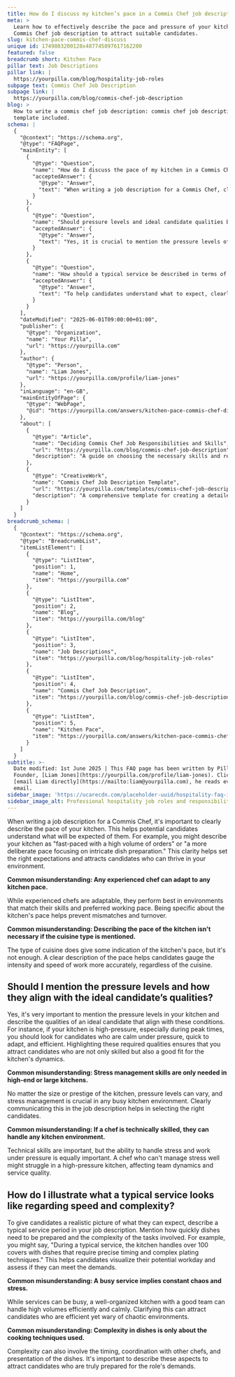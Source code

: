 ```yaml
---
title: How do I discuss my kitchen’s pace in a Commis Chef job description?
meta: >
  Learn how to effectively describe the pace and pressure of your kitchen in a
  Commis Chef job description to attract suitable candidates.
slug: kitchen-pace-commis-chef-discuss
unique id: 1749803200128x487745897617162200
featured: false
breadcrumb short: Kitchen Pace
pillar text: Job Descriptions
pillar link: |
  https://yourpilla.com/blog/hospitality-job-roles
subpage text: Commis Chef Job Description
subpage link: |
  https://yourpilla.com/blog/commis-chef-job-description
blog: >
  How to write a commis chef job description: commis chef job description
  template included.
schema: |
  {
    "@context": "https://schema.org",
    "@type": "FAQPage",
    "mainEntity": [
      {
        "@type": "Question",
        "name": "How do I discuss the pace of my kitchen in a Commis Chef job description?",
        "acceptedAnswer": {
          "@type": "Answer",
          "text": "When writing a job description for a Commis Chef, clearly describe the kitchen's pace to help potential candidates understand the expected work environment. Specify whether the kitchen operates at a fast pace with high volume or a more deliberate pace focused on intricate dish preparation. This clarity helps in attracting candidates suited to thrive in your kitchen environment."
        }
      },
      {
        "@type": "Question",
        "name": "Should pressure levels and ideal candidate qualities be mentioned in the kitchen's Commis Chef job description?",
        "acceptedAnswer": {
          "@type": "Answer",
          "text": "Yes, it is crucial to mention the pressure levels of your kitchen in the Commis Chef job description and describe the qualities of an ideal candidate that align with these conditions. Candidates who are calm under pressure, quick to adapt, and efficient are preferable for high-pressure environments. Highlighting these qualities ensures that the selected candidates align well with the kitchen's dynamic."
        }
      },
      {
        "@type": "Question",
        "name": "How should a typical service be described in terms of speed and complexity in a Commis Chef job description?",
        "acceptedAnswer": {
          "@type": "Answer",
          "text": "To help candidates understand what to expect, clearly describe a typical service period in the Commis Chef job description. Mention the required speed of dish preparation and the complexity involved, such as handling over 100 covers with precisely timed and complexly plated dishes. This helps potential staff visualize their workday and determine if they can meet the kitchen's demands."
        }
      }
    ],
    "dateModified": "2025-06-01T09:00:00+01:00",
    "publisher": {
      "@type": "Organization",
      "name": "Your Pilla",
      "url": "https://yourpilla.com"
    },
    "author": {
      "@type": "Person",
      "name": "Liam Jones",
      "url": "https://yourpilla.com/profile/liam-jones"
    },
    "inLanguage": "en-GB",
    "mainEntityOfPage": {
      "@type": "WebPage",
      "@id": "https://yourpilla.com/answers/kitchen-pace-commis-chef-discuss"
    },
    "about": [
      {
        "@type": "Article",
        "name": "Deciding Commis Chef Job Responsibilities and Skills",
        "url": "https://yourpilla.com/blog/commis-chef-job-description",
        "description": "A guide on choosing the necessary skills and responsibilities when drafting a job description for a Commis Chef."
      },
      {
        "@type": "CreativeWork",
        "name": "Commis Chef Job Description Template",
        "url": "https://yourpilla.com/templates/commis-chef-job-description",
        "description": "A comprehensive template for creating a detailed job description for the position of Commis Chef."
      }
    ]
  }
breadcrumb_schema: |
  {
    "@context": "https://schema.org",
    "@type": "BreadcrumbList",
    "itemListElement": [
      {
        "@type": "ListItem",
        "position": 1,
        "name": "Home",
        "item": "https://yourpilla.com"
      },
      {
        "@type": "ListItem",
        "position": 2,
        "name": "Blog",
        "item": "https://yourpilla.com/blog"
      },
      {
        "@type": "ListItem",
        "position": 3,
        "name": "Job Descriptions",
        "item": "https://yourpilla.com/blog/hospitality-job-roles"
      },
      {
        "@type": "ListItem",
        "position": 4,
        "name": "Commis Chef Job Description",
        "item": "https://yourpilla.com/blog/commis-chef-job-description"
      },
      {
        "@type": "ListItem",
        "position": 5,
        "name": "Kitchen Pace",
        "item": "https://yourpilla.com/answers/kitchen-pace-commis-chef-discuss"
      }
    ]
  }
subtitle: >-
  Date modified: 1st June 2025 | This FAQ page has been written by Pilla
  Founder, [Liam Jones](https://yourpilla.com/profile/liam-jones). Click to
  [email Liam directly](https://mailto:liam@yourpilla.com), he reads every
  email.
sidebar_image: 'https://ucarecdn.com/placeholder-uuid/hospitality-faq-image.jpg'
sidebar_image_alt: Professional hospitality job roles and responsibilities
---
```

When writing a job description for a Commis Chef, it's important to clearly describe the pace of your kitchen. This helps potential candidates understand what will be expected of them. For example, you might describe your kitchen as "fast-paced with a high volume of orders" or "a more deliberate pace focusing on intricate dish preparation." This clarity helps set the right expectations and attracts candidates who can thrive in your environment.

**Common misunderstanding: Any experienced chef can adapt to any kitchen pace.**

While experienced chefs are adaptable, they perform best in environments that match their skills and preferred working pace. Being specific about the kitchen's pace helps prevent mismatches and turnover.

**Common misunderstanding: Describing the pace of the kitchen isn't necessary if the cuisine type is mentioned.**

The type of cuisine does give some indication of the kitchen's pace, but it's not enough. A clear description of the pace helps candidates gauge the intensity and speed of work more accurately, regardless of the cuisine.

## Should I mention the pressure levels and how they align with the ideal candidate’s qualities?

Yes, it's very important to mention the pressure levels in your kitchen and describe the qualities of an ideal candidate that align with these conditions. For instance, if your kitchen is high-pressure, especially during peak times, you should look for candidates who are calm under pressure, quick to adapt, and efficient. Highlighting these required qualities ensures that you attract candidates who are not only skilled but also a good fit for the kitchen's dynamics.

**Common misunderstanding: Stress management skills are only needed in high-end or large kitchens.**

No matter the size or prestige of the kitchen, pressure levels can vary, and stress management is crucial in any busy kitchen environment. Clearly communicating this in the job description helps in selecting the right candidates.

**Common misunderstanding: If a chef is technically skilled, they can handle any kitchen environment.**

Technical skills are important, but the ability to handle stress and work under pressure is equally important. A chef who can't manage stress well might struggle in a high-pressure kitchen, affecting team dynamics and service quality.

## How do I illustrate what a typical service looks like regarding speed and complexity?

To give candidates a realistic picture of what they can expect, describe a typical service period in your job description. Mention how quickly dishes need to be prepared and the complexity of the tasks involved. For example, you might say, "During a typical service, the kitchen handles over 100 covers with dishes that require precise timing and complex plating techniques." This helps candidates visualize their potential workday and assess if they can meet the demands.

**Common misunderstanding: A busy service implies constant chaos and stress.**

While services can be busy, a well-organized kitchen with a good team can handle high volumes efficiently and calmly. Clarifying this can attract candidates who are efficient yet wary of chaotic environments.

**Common misunderstanding: Complexity in dishes is only about the cooking techniques used.**

Complexity can also involve the timing, coordination with other chefs, and presentation of the dishes. It's important to describe these aspects to attract candidates who are truly prepared for the role's demands.
